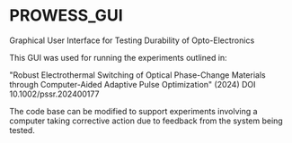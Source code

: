 # PROWESS_GUI
Graphical User Interface for Testing Durability of Opto-Electronics

This GUI was used for running the experiments outlined in:

"Robust Electrothermal Switching of Optical Phase-Change Materials through Computer-Aided Adaptive Pulse Optimization" (2024) DOI 10.1002/pssr.202400177

The code base can be modified to support experiments involving a computer taking corrective action due to feedback from the system being tested.

